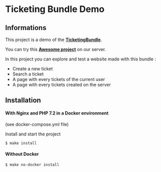 # Ticketing Bundle Demo

## Informations

This project is a demo of the [**TicketingBundle**](https://github.com/Mapsred/TicketingBundle).

You can try this [**Awesome project**](http://ticketing-bundle-demo.mindgame.ovh/) on our server.

In this project you can explore and test a website made with this bundle :

 - Create a new ticket
 - Search a ticket
 - A page with every tickets of the current user
 - A page with every tickets created on the server


## Installation


#### With Nginx and PHP 7.2 in a Docker environment 
(see docker-compose.yml file)

Install and start the project
~~~~~~~~~~~~~~~~~~~~~~~~~~~~~~~~~~~~~~~~~~~~~~~~~~~~~~~~~~~~~~~~~~~~~~~~~~~~~~~~
$ make install 
~~~~~~~~~~~~~~~~~~~~~~~~~~~~~~~~~~~~~~~~~~~~~~~~~~~~~~~~~~~~~~~~~~~~~~~~~~~~~~~~


#### Without Docker
~~~~~~~~~~~~~~~~~~~~~~~~~~~~~~~~~~~~~~~~~~~~~~~~~~~~~~~~~~~~~~~~~~~~~~~~~~~~~~~~
$ make no-docker install 
~~~~~~~~~~~~~~~~~~~~~~~~~~~~~~~~~~~~~~~~~~~~~~~~~~~~~~~~~~~~~~~~~~~~~~~~~~~~~~~~




